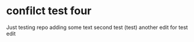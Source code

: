 # confilct test four
Just testing repo adding some text
second test (test)
another edit for test
edit 
